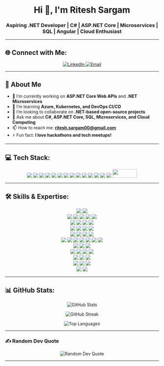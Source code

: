 <h1 align="center">Hi 👋, I'm Ritesh Sargam</h1>
<h3 align="center">Aspiring .NET Developer | C# | ASP.NET Core | Microservices | SQL | Angular | Cloud Enthusiast</h3>

---

## 🌐 Connect with Me:
<p align="center">
  <a href="https://www.linkedin.com/in/ritesh-sargam/">
    <img src="https://img.shields.io/badge/LinkedIn-%230077B5.svg?style=for-the-badge&logo=linkedin&logoColor=white" alt="LinkedIn"/>
  </a>
  <a href="mailto:ritesh.sargam00@gmail.com">
    <img src="https://img.shields.io/badge/Email-D14836?style=for-the-badge&logo=gmail&logoColor=white" alt="Email"/>
  </a>
</p>

---

## 🚀 About Me

- 🔭 I’m currently working on **ASP.NET Core Web APIs** and **.NET Microservices**  
- 🌱 I’m learning **Azure, Kubernetes, and DevOps CI/CD**  
- 👯 I’m looking to collaborate on **.NET-based open-source projects**  
- 💬 Ask me about **C#, ASP.NET Core, SQL, Microservices, and Cloud Computing**  
- 📫 How to reach me: **ritesh.sargam00@gmail.com**  
- ⚡ Fun fact: **I love hackathons and tech meetups!**  

---

## 💻 Tech Stack:
<p align="center">
  <img src="https://img.shields.io/badge/C%23-%23239120.svg?style=for-the-badge&logo=csharp&logoColor=white"/>
  <img src="https://img.shields.io/badge/.NET-5C2D91?style=for-the-badge&logo=.net&logoColor=white"/>
  <img src="https://img.shields.io/badge/ASP.NET_Core-5C2D91?style=for-the-badge&logo=dotnet&logoColor=white"/>
  <img src="https://img.shields.io/badge/Azure-%230072C6.svg?style=for-the-badge&logo=microsoftazure&logoColor=white"/>
  <img src="https://img.shields.io/badge/Docker-%230db7ed.svg?style=for-the-badge&logo=docker&logoColor=white"/>
  <img src="https://img.shields.io/badge/Kubernetes-%23326ce5.svg?style=for-the-badge&logo=kubernetes&logoColor=white"/>
  <img src="https://img.shields.io/badge/RabbitMQ-FF6600?style=for-the-badge&logo=rabbitmq&logoColor=white"/>
  <img src="https://img.shields.io/badge/PostgreSQL-336791?style=for-the-badge&logo=postgresql&logoColor=white"/>
  <img src="https://img.shields.io/badge/MongoDB-%234ea94b.svg?style=for-the-badge&logo=mongodb&logoColor=white"/>
  <img src="https://img.shields.io/badge/Redis-%23DD0031.svg?style=for-the-badge&logo=redis&logoColor=white"/>
  <img src="https://img.shields.io/badge/Git-%23F05033.svg?style=for-the-badge&logo=git&logoColor=white"/>
  <img src="https://img.shields.io/badge/GitHub-%23121011.svg?style=for-the-badge&logo=github&logoColor=white"/>
  <img src="https://img.shields.io/badge/Postman-FF6C37?style=for-the-badge&logo=postman&logoColor=white"/>
  <img src="https://img.shields.io/badge/Swagger-%23Clojure?style=for-the-badge&logo=swagger&logoColor=white"/>
  <img src="https://logowik.com/content/uploads/images/microsoft-sql-server4529.jpg" height="28px" width="80px"/>
</p>

---

## 🛠 Skills & Expertise:
<p align="center">
  <img src="https://img.shields.io/badge/Programming-Languages-9cf?style=for-the-badge"/>
  <img src="https://img.shields.io/badge/C%23-%23239120.svg?style=for-the-badge&logo=csharp&logoColor=white"/>
  <br>
  
  <img src="https://img.shields.io/badge/.NET-Technologies-9cf?style=for-the-badge"/>
  <img src="https://img.shields.io/badge/.NET%20Framework-5C2D91?style=for-the-badge&logo=.net&logoColor=white"/>
  <img src="https://img.shields.io/badge/.NET%20Core-5C2D91?style=for-the-badge&logo=.net&logoColor=white"/>
  <img src="https://img.shields.io/badge/.NET%208-5C2D91?style=for-the-badge&logo=.net&logoColor=white"/>
  <img src="https://img.shields.io/badge/ASP.NET%20Core-5C2D91?style=for-the-badge&logo=dotnet&logoColor=white"/>
  <br>

  <img src="https://img.shields.io/badge/Architecture-&-Patterns-9cf?style=for-the-badge"/>
  <img src="https://img.shields.io/badge/Clean-Architecture-5C2D91?style=for-the-badge"/>
  <img src="https://img.shields.io/badge/CQRS-Pattern-5C2D91?style=for-the-badge"/>
  <img src="https://img.shields.io/badge/SOLID-Principles-5C2D91?style=for-the-badge"/>
  <br>

  <img src="https://img.shields.io/badge/Microservices-&-Cloud-9cf?style=for-the-badge"/>
  <img src="https://img.shields.io/badge/.NET-Microservices-5C2D91?style=for-the-badge"/>
  <img src="https://img.shields.io/badge/Ocelot-API-Gateway-5C2D91?style=for-the-badge"/>
  <img src="https://img.shields.io/badge/Azure-API-Management-5C2D91?style=for-the-badge"/>
  <br>

  <img src="https://img.shields.io/badge/Containerization-&-Orchestration-9cf?style=for-the-badge"/>
  <img src="https://img.shields.io/badge/Docker-%230db7ed.svg?style=for-the-badge&logo=docker&logoColor=white"/>
  <img src="https://img.shields.io/badge/Kubernetes-%23326ce5.svg?style=for-the-badge&logo=kubernetes&logoColor=white"/>
  <img src="https://img.shields.io/badge/Azure-Kubernetes-Service-5C2D91?style=for-the-badge"/>
  <br>

  <img src="https://img.shields.io/badge/Databases-&-ORM-9cf?style=for-the-badge"/>
  <img src="https://img.shields.io/badge/SQL-Server-CC2927?style=for-the-badge"/>
  <img src="https://img.shields.io/badge/PostgreSQL-336791?style=for-the-badge"/>
  <img src="https://img.shields.io/badge/MySQL-%2300f.svg?style=for-the-badge&logo=mysql&logoColor=white"/>
  <img src="https://img.shields.io/badge/MongoDB-%234ea94b.svg?style=for-the-badge"/>
  <img src="https://img.shields.io/badge/Entity-Framework-Core-5C2D91?style=for-the-badge"/>
  <img src="https://img.shields.io/badge/Dapper-ORM-5C2D91?style=for-the-badge"/>
  <br>

  <img src="https://img.shields.io/badge/Messaging-&-Caching-9cf?style=for-the-badge"/>
  <img src="https://img.shields.io/badge/RabbitMQ-FF6600?style=for-the-badge"/>
  <img src="https://img.shields.io/badge/Redis-%23DD0031.svg?style=for-the-badge"/>
  <br>

  <img src="https://img.shields.io/badge/DevOps-&-CI/CD-9cf?style=for-the-badge"/>
  <img src="https://img.shields.io/badge/Azure-DevOps-5C2D91?style=for-the-badge"/>
  <img src="https://img.shields.io/badge/CI/CD-Pipelines-5C2D91?style=for-the-badge"/>
  <img src="https://img.shields.io/badge/Azure-Key-Vault-5C2D91?style=for-the-badge"/>
  <br>

  <img src="https://img.shields.io/badge/Security-&-Resilience-9cf?style=for-the-badge"/>
  <img src="https://img.shields.io/badge/Microsoft-Entra-ID-B2C-5C2D91?style=for-the-badge"/>
  <img src="https://img.shields.io/badge/Polly-Fault-Tolerance-5C2D91?style=for-the-badge"/>
  <br>

  <img src="https://img.shields.io/badge/Version-Control-9cf?style=for-the-badge"/>
  <img src="https://img.shields.io/badge/Git-%23F05033.svg?style=for-the-badge"/>
  <img src="https://img.shields.io/badge/GitHub-%23121011.svg?style=for-the-badge"/>
  <br>

  <img src="https://img.shields.io/badge/Frontend-Integration-9cf?style=for-the-badge"/>
  <img src="https://img.shields.io/badge/API-Integration-Angular-5C2D91?style=for-the-badge"/>
</p>

---

## 📊 GitHub Stats:
<p align="center">
  <img src="https://github-readme-stats.vercel.app/api?username=riteshsargam&theme=dark&hide_border=false&include_all_commits=false&count_private=false" alt="GitHub Stats" />
</p>

<p align="center">
  <img src="https://github-readme-streak-stats.herokuapp.com/?user=riteshsargam&theme=dark&hide_border=false" alt="GitHub Streak" />
</p>

<p align="center">
  <img src="https://github-readme-stats.vercel.app/api/top-langs/?username=riteshsargam&theme=dark&hide_border=false&include_all_commits=false&count_private=false&layout=compact" alt="Top Languages" />
</p>

---

### ✍️ Random Dev Quote
<p align="center">
  <img src="https://quotes-github-readme.vercel.app/api?type=horizontal&theme=radical" alt="Random Dev Quote" />
</p>

---
